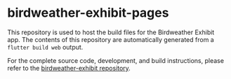 # birdweather-exhibit-pages

This repository is used to host the build files for the Birdweather Exhibit app. The contents of this repository are automatically generated from a `flutter build web` output.

For the complete source code, development, and build instructions, please refer to the [birdweather-exhibit repository](https://github.com/jessicatir/birdweather-exhibit).
